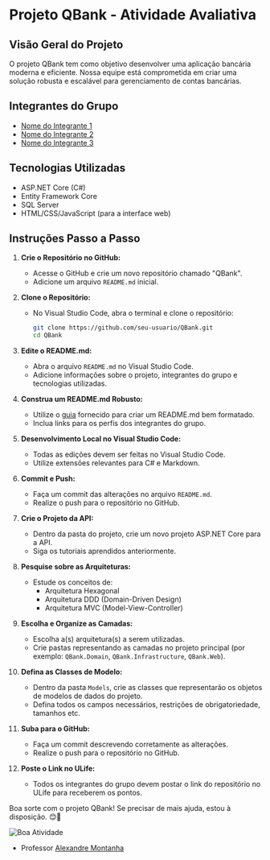 # Projeto QBank - Atividade Avaliativa

## Visão Geral do Projeto

O projeto QBank tem como objetivo desenvolver uma aplicação bancária moderna e eficiente. Nossa equipe está comprometida em criar uma solução robusta e escalável para gerenciamento de contas bancárias.

## Integrantes do Grupo

- [Nome do Integrante 1](https://github.com/integrante1)
- [Nome do Integrante 2](https://github.com/integrante2)
- [Nome do Integrante 3](https://github.com/integrante3)

## Tecnologias Utilizadas

- ASP.NET Core (C#)
- Entity Framework Core
- SQL Server
- HTML/CSS/JavaScript (para a interface web)

## Instruções Passo a Passo

1. **Crie o Repositório no GitHub:**
   - Acesse o GitHub e crie um novo repositório chamado "QBank".
   - Adicione um arquivo `README.md` inicial.

2. **Clone o Repositório:**
   - No Visual Studio Code, abra o terminal e clone o repositório:

     ```bash
     git clone https://github.com/seu-usuario/QBank.git
     cd QBank
     ```

3. **Edite o README.md:**
   - Abra o arquivo `README.md` no Visual Studio Code.
   - Adicione informações sobre o projeto, integrantes do grupo e tecnologias utilizadas.

4. **Construa um README.md Robusto:**
   - Utilize o [guia](https://www.freecodecamp.org/portuguese/news/como-escrever-um-bom-arquivo-readme-para-seu-projeto-do-github/) fornecido para criar um README.md bem formatado.
   - Inclua links para os perfis dos integrantes do grupo.

5. **Desenvolvimento Local no Visual Studio Code:**
   - Todas as edições devem ser feitas no Visual Studio Code.
   - Utilize extensões relevantes para C# e Markdown.

6. **Commit e Push:**
   - Faça um commit das alterações no arquivo `README.md`.
   - Realize o push para o repositório no GitHub.

7. **Crie o Projeto da API:**
   - Dentro da pasta do projeto, crie um novo projeto ASP.NET Core para a API.
   - Siga os tutoriais aprendidos anteriormente.

8. **Pesquise sobre as Arquiteturas:**
   - Estude os conceitos de:
     - Arquitetura Hexagonal
     - Arquitetura DDD (Domain-Driven Design)
     - Arquitetura MVC (Model-View-Controller)

9. **Escolha e Organize as Camadas:**
   - Escolha a(s) arquitetura(s) a serem utilizadas.
   - Crie pastas representando as camadas no projeto principal (por exemplo: `QBank.Domain`, `QBank.Infrastructure`, `QBank.Web`).

10. **Defina as Classes de Modelo:**
    - Dentro da pasta `Models`, crie as classes que representarão os objetos de modelos de dados do projeto.
    - Defina todos os campos necessários, restrições de obrigatoriedade, tamanhos etc.

11. **Suba para o GitHub:**
    - Faça um commit descrevendo corretamente as alterações.
    - Realize o push para o repositório no GitHub.

12. **Poste o Link no ULife:**
    - Todos os integrantes do grupo devem postar o link do repositório no ULife para receberem os pontos.

Boa sorte com o projeto QBank! Se precisar de mais ajuda, estou à disposição. 😊🚀

![Boa Atividade](https://media3.giphy.com/media/v1.Y2lkPTc5MGI3NjExc3A3cnVkOXkydGVrdjQzb3owd29nd2tidHd0dGlic2JlemNxOHc2MSZlcD12MV9pbnRlcm5hbF9naWZfYnlfaWQmY3Q9Zw/ciQqMS4vcJZ4iZNpQl/giphy.webp)

- Professor [Alexandre Montanha](https://www.linkedin.com/in/professor-montanha/)